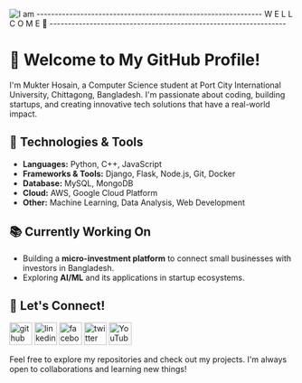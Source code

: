 ![I am ](https://media.licdn.com/dms/image/v2/D4D16AQF-pIS67LNZKw/profile-displaybackgroundimage-shrink_350_1400/profile-displaybackgroundimage-shrink_350_1400/0/1737439691270?e=1745452800&v=beta&t=K91BFVQ7novc5wttBhVmVPe3WAKj40i8MVMuCumduHE)
-------------------------------------------------------------- W E L L C O M E 👋 -----------------------------------------------------------------


# 👋 Welcome to My GitHub Profile!

I'm Mukter Hosain, a Computer Science student at Port City International University, Chittagong, Bangladesh. I'm passionate about coding, building startups, and creating innovative tech solutions that have a real-world impact.

## 🔧 Technologies & Tools
- **Languages:** Python, C++, JavaScript
- **Frameworks & Tools:** Django, Flask, Node.js, Git, Docker
- **Database:** MySQL, MongoDB
- **Cloud:** AWS, Google Cloud Platform
- **Other:** Machine Learning, Data Analysis, Web Development

## 📚 Currently Working On
- Building a **micro-investment platform** to connect small businesses with investors in Bangladesh.
- Exploring **AI/ML** and its applications in startup ecosystems.

## 🧠 Let's Connect!

[<img src='https://cdn.jsdelivr.net/npm/simple-icons@3.0.1/icons/github.svg' alt='github' height='40'>](https://github.com/https://www.github.com/MUKTER8)  [<img src='https://cdn.jsdelivr.net/npm/simple-icons@3.0.1/icons/linkedin.svg' alt='linkedin' height='40'>](https://www.linkedin.com/in/https://www.linkedin.com/in/mukter-hosain-650453290//)  [<img src='https://cdn.jsdelivr.net/npm/simple-icons@3.0.1/icons/facebook.svg' alt='facebook' height='40'>](https://www.facebook.com/https://www.facebook.com/MUKTER.HOSAIN.8)  [<img src='https://cdn.jsdelivr.net/npm/simple-icons@3.0.1/icons/twitter.svg' alt='twitter' height='40'>](https://twitter.com/https://www.x.com/MUKTERHOSAIN)  [<img src='https://cdn.jsdelivr.net/npm/simple-icons@3.0.1/icons/youtube.svg' alt='YouTube' height='40'>](https://www.youtube.com/channel/www.youtube.com/@MUKTER8)  


Feel free to explore my repositories and check out my projects. I'm always open to collaborations and learning new things!

